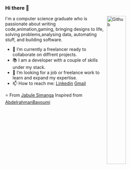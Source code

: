 ### Hi there 👋

<img width="35%" align="right" alt="Github" src="https://user-images.githubusercontent.com/48678280/88862734-4903af80-d201-11ea-968b-9c939d88a37c.gif" />

I'm a computer science graduate who is passionate about writing code,animation,gaming, bringing designs to life, solving problems,analysing data, automating stuff, and building software.

- 🔭 I’m currently a freelancer ready to collaborate on diffrent projects.
- 📚 I am a  developer with a couple of skills under my stack.
- 👯 I’m looking for a job or freelance work to learn and expand my expertise. 
- 📫 How to reach me: [Linkedin](https://www.linkedin.com/in/jabule-simanga-56425a155/) [Gmail](mailto:hillarysimanga@gmail.com)

⭐️ From [Jabule Simanga](https://github.com/jaybee21)
Inspired from [AbdelrahmanBayoumi](https://github.com/abdelrahmanbayoumi)
